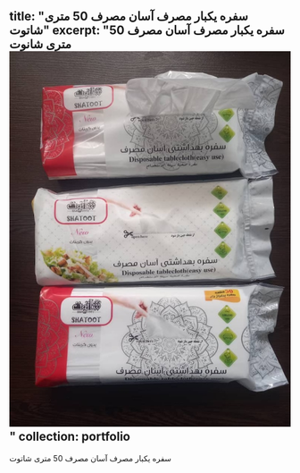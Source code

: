 title: "سفره یکبار مصرف آسان مصرف 50 متری شاتوت"
excerpt: "سفره یکبار مصرف آسان مصرف 50 متری شانوت<br/><img src='/images/p8.jpg'>"
collection: portfolio
---

سفره یکبار مصرف آسان مصرف  50 متری شاتوت
